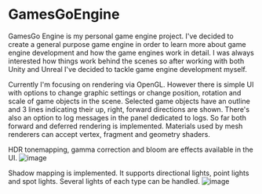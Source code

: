 # GamesGoEngine
GamesGo Engine is my personal game engine project. I've decided to create a general purpose game engine in order to learn more about game engine development and how the game engines work in detail. I was always interested how things work behind the scenes so after working with both Unity and Unreal I've decided to tackle game engine development myself.

Currently I'm focusing on rendering via OpenGL. However there is simple UI with options to change graphic settings or change position, rotation and scale of game objects in the scene. Selected game objects have an outline and 3 lines indicating their up, right, forward directions are shown. There's also an option to log messages in the panel dedicated to logs.
So far both forward and deferred rendering is implemented. Materials used by mesh renderers can accept vertex, fragment and geometry shaders.

HDR tonemapping, gamma correction and bloom are effects available in the UI.
![image](https://github.com/xyc1993/GamesGoEngine/assets/20773439/ef8de0a6-bdbd-42ed-a5c4-5892986a9997)

Shadow mapping is implemented. It supports directional lights, point lights and spot lights. Several lights of each type can be handled.
![image](https://github.com/xyc1993/GamesGoEngine/assets/20773439/116dd584-f655-4640-aa1f-0c80e7e7ddc6)
